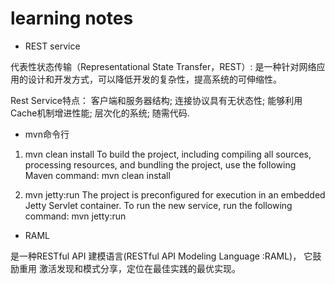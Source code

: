 # learning notes

* REST service

代表性状态传输（Representational State Transfer，REST）:
是一种针对网络应用的设计和开发方式，可以降低开发的复杂性，提高系统的可伸缩性。

Rest Service特点：
客户端和服务器结构;
连接协议具有无状态性;
能够利用Cache机制增进性能;
层次化的系统;
随需代码.

* mvn命令行

1. mvn clean install
To build the project, including compiling all sources, processing resources, and bundling the project, use the following Maven command:
mvn clean install

2. mvn jetty:run
The project is preconfigured for execution in an embedded Jetty Servlet container. To run the new service, run the following command:
mvn jetty:run


* RAML

是一种RESTful API 建模语言(RESTful API Modeling Language :RAML)， 它鼓励重用 激活发现和模式分享，定位在最佳实践的最优实现。

